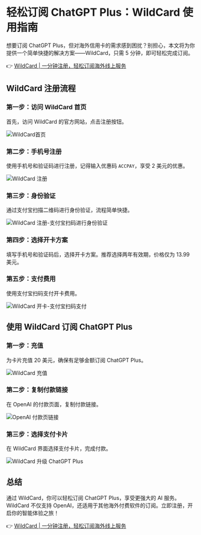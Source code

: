 # 轻松订阅 ChatGPT Plus：WildCard 使用指南

想要订阅 ChatGPT Plus，但对海外信用卡的需求感到困扰？别担心，本文将为你提供一个简单快捷的解决方案——WildCard，只需 5 分钟，即可轻松完成订阅。

👉 [WildCard | 一分钟注册，轻松订阅海外线上服务](https://bbtdd.com/WildCard)

## WildCard 注册流程

### 第一步：访问 WildCard 首页
首先，访问 WildCard 的官方网站，点击注册按钮。

![WildCard首页](https://bbtdd.com/img/145729392479675.webp)

### 第二步：手机号注册
使用手机号和验证码进行注册，记得输入优惠码 `ACCPAY`，享受 2 美元的优惠。

![WildCard 注册](https://bbtdd.com/img/011200755247065.webp)

### 第三步：身份验证
通过支付宝扫描二维码进行身份验证，流程简单快捷。

![WildCard 注册-支付宝扫码进行身份验证](https://bbtdd.com/img/2908928596279.webp)

### 第四步：选择开卡方案
填写手机号和验证码后，选择开卡方案。推荐选择两年有效期，价格仅为 13.99 美元。



### 第五步：支付费用
使用支付宝扫码支付开卡费用。

![WildCard 开卡-支付宝扫码支付](https://bbtdd.com/img/80871907058.webp)

## 使用 WildCard 订阅 ChatGPT Plus

### 第一步：充值
为卡片充值 20 美元，确保有足够金额订阅 ChatGPT Plus。

![WildCard 充值](https://bbtdd.com/img/45731249174735.webp)

### 第二步：复制付款链接
在 OpenAI 的付款页面，复制付款链接。

![OpenAI 付款页链接](https://bbtdd.com/img/161844114.webp)

### 第三步：选择支付卡片
在 WildCard 界面选择支付卡片，完成付款。

![WildCard 升级 ChatGPT Plus](https://bbtdd.com/img/565199009185.webp)

## 总结

通过 WildCard，你可以轻松订阅 ChatGPT Plus，享受更强大的 AI 服务。WildCard 不仅支持 OpenAI，还适用于其他海外付费软件的订阅。立即注册，开启你的智能体验之旅！

👉 [WildCard | 一分钟注册，轻松订阅海外线上服务](https://bbtdd.com/WildCard)